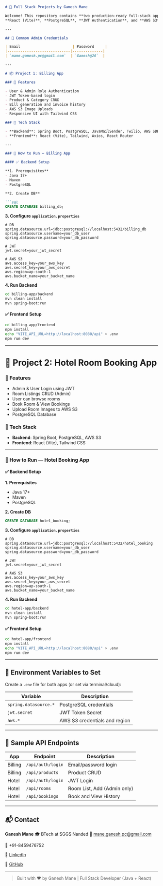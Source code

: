 ````markdown
# 🧾 Full Stack Projects by Ganesh Mane

Welcome! This repository contains **two production-ready full-stack applications** developed by **Ganesh Mane** using **Spring Boot**,
**React (Vite)**, **PostgreSQL**, **JWT Authentication**, and **AWS S3**.

---

## 🔐 Common Admin Credentials

| Email                        | Password     |
|-----------------------------|--------------|
| `mane.ganesh.pc@gmail.com`  | `Ganesh@26`  |

---

# 📦 Project 1: Billing App

### 🔧 Features

- User & Admin Role Authentication
- JWT Token-based login
- Product & Category CRUD
- Bill generation and invoice history
- AWS S3 Image Uploads
- Responsive UI with Tailwind CSS

### 🧠 Tech Stack

- **Backend**: Spring Boot, PostgreSQL, JavaMailSender, Twilio, AWS SDK
- **Frontend**: React (Vite), Tailwind, Axios, React Router

---

### 🚀 How to Run — Billing App

#### ✅ Backend Setup

**1. Prerequisites**
- Java 17+
- Maven
- PostgreSQL

**2. Create DB**

```sql
CREATE DATABASE billing_db;
````

**3. Configure `application.properties`**

```properties
# DB
spring.datasource.url=jdbc:postgresql://localhost:5432/billing_db
spring.datasource.username=your_db_user
spring.datasource.password=your_db_password

# JWT
jwt.secret=your_jwt_secret

# AWS S3
aws.access_key=your_aws_key
aws.secret_key=your_aws_secret
aws.region=ap-south-1
aws.bucket_name=your_bucket_name
```

**4. Run Backend**

```bash
cd billing-app/backend
mvn clean install
mvn spring-boot:run
```

#### ✅ Frontend Setup

```bash
cd billing-app/frontend
npm install
echo "VITE_API_URL=http://localhost:8080/api" > .env
npm run dev
```

---

# 🏨 Project 2: Hotel Room Booking App

### 🔧 Features

* Admin & User Login using JWT
* Room Listings CRUD (Admin)
* User can browse rooms
* Book Room & View Bookings
* Upload Room Images to AWS S3
* PostgreSQL Database

### 🧠 Tech Stack

* **Backend**: Spring Boot, PostgreSQL, AWS S3
* **Frontend**: React (Vite), Tailwind CSS

---

### 🚀 How to Run — Hotel Booking App

#### ✅ Backend Setup

**1. Prerequisites**

* Java 17+
* Maven
* PostgreSQL

**2. Create DB**

```sql
CREATE DATABASE hotel_booking;
```

**3. Configure `application.properties`**

```properties
# DB
spring.datasource.url=jdbc:postgresql://localhost:5432/hotel_booking
spring.datasource.username=your_db_user
spring.datasource.password=your_db_password

# JWT
jwt.secret=your_jwt_secret

# AWS S3
aws.access_key=your_aws_key
aws.secret_key=your_aws_secret
aws.region=ap-south-1
aws.bucket_name=your_bucket_name
```

**4. Run Backend**

```bash
cd hotel-app/backend
mvn clean install
mvn spring-boot:run
```

#### ✅ Frontend Setup

```bash
cd hotel-app/frontend
npm install
echo "VITE_API_URL=http://localhost:8080/api" > .env
npm run dev
```

---

## 🔐 Environment Variables to Set

Create a `.env` file for both apps (or set via terminal/cloud):

| Variable              | Description                    |
| --------------------- | ------------------------------ |
| `spring.datasource.*` | PostgreSQL credentials         |
| `jwt.secret`          | JWT Token Secret               |
| `aws.*`               | AWS S3 credentials and region  |

---

## 🧪 Sample API Endpoints

| App     | Endpoint             | Description                 |
| ------- | -------------------- | --------------------------- |
| Billing | `/api/auth/login`    | Email/password login        |
| Billing | `/api/products`      | Product CRUD                |
| Hotel   | `/api/auth/login`    | JWT Login                   |
| Hotel   | `/api/rooms`         | Room List, Add (Admin only) |
| Hotel   | `/api/bookings`      | Book and View History       |

---

## 📬 Contact

**Ganesh Mane**
🎓 BTech at SGGS Nanded
📧 [mane.ganesh.pc@gmail.com](mailto:mane.ganesh.pc@gmail.com)

📱 +91-8459476752

🔗 [LinkedIn](https://linkedin.com/in/ganeshrmane)

🐙 [GitHub](https://github.com/Ganesh-PC018)


---

> Built with ❤️ by Ganesh Mane | Full Stack Developer (Java + React)

```
